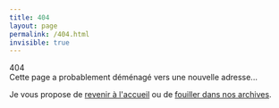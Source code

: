 ```yaml
---
title: 404
layout: page
permalink: /404.html
invisible: true
---
```


<div class="msg-404">
  <div class="title">404</div>
  <div class="description">Cette page a probablement déménagé vers une nouvelle adresse...</div>
</div>

<p>Je vous propose de <a href="/">revenir à l'accueil</a> ou de <a href="/archive">fouiller dans nos archives</a>.
</p>
